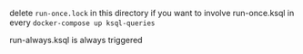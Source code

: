 delete `run-once.lock` in this directory if you want
to involve run-once.ksql in every `docker-compose up ksql-queries`


run-always.ksql is always triggered